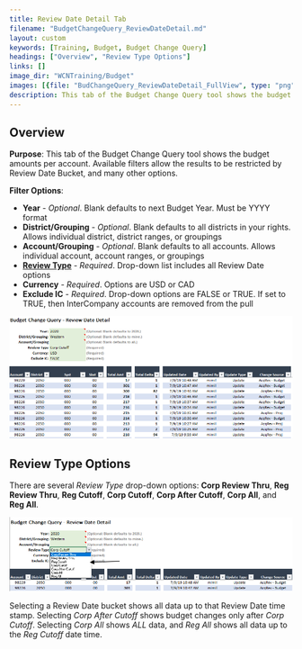 ```yaml
---
title: Review Date Detail Tab
filename: "BudgetChangeQuery_ReviewDateDetail.md"
layout: custom
keywords: [Training, Budget, Budget Change Query]
headings: ["Overview", "Review Type Options"]
links: []
image_dir: "WCNTraining/Budget"
images: [{file: "BudChangeQuery_ReviewDateDetail_FullView", type: "png", site: "", cat: "", sub: "", report: "", ribbon: "", config: ""}, {file: "BudChangeQuery_ReviewDateDetail_ReviewTypeDropDown", type: "png", site: "", cat: "", sub: "", report: "", ribbon: "", config: ""}]
description: This tab of the Budget Change Query tool shows the budget amounts per account. Available filters allow the results to be restricted by Review Date Bucket, and many other options.
---
```


## Overview

**Purpose**: This tab of the Budget Change Query tool shows the budget amounts per account. Available filters allow the results to be restricted by Review Date Bucket, and many other options.

**Filter Options**:

* **Year** - *Optional*. Blank defaults to next Budget Year. Must be YYYY format
* **District/Grouping** - *Optional*. Blank defaults to all districts in your rights. Allows individual district, district ranges, or groupings
* **Account/Grouping** - *Optional*. Blank defaults to all accounts. Allows individual account, account ranges, or groupings
* [**Review Type**](#review-type-options) - *Required*. Drop-down list includes all Review Date options
* **Currency** - *Required*. Options are USD or CAD
* **Exclude IC** - *Required*. Drop-down options are FALSE or TRUE. If set to TRUE, then InterCompany accounts are removed from the pull

![](/images/WCNTraining/Budget/BudChangeQuery_ReviewDateDetail_FullView.png)

## Review Type Options

There are several *Review Type* drop-down options: **Corp Review Thru**, **Reg Review Thru**, **Reg Cutoff**, **Corp Cutoff**, **Corp After Cutoff**, **Corp All**, and **Reg All**.

![](/images/WCNTraining/Budget/BudChangeQuery_ReviewDateDetail_ReviewTypeDropDown.png)

Selecting a Review Date bucket shows all data up to that Review Date time stamp. Selecting *Corp After Cutoff* shows budget changes only after *Corp Cutoff*. Selecting *Corp All* shows *ALL* data, and *Reg All* shows all data up to the *Reg Cutoff* date time.